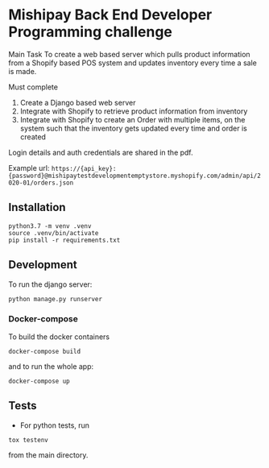 # Mishipay Back End Developer Programming challenge

Main Task To create a web based server which pulls product information from a Shopify based POS system and updates inventory every time a sale is made.

Must complete
1. Create a Django based web server
2. Integrate with Shopify to retrieve product information from inventory
3. Integrate with Shopify to create an Order with multiple items, on the system such that the inventory gets updated every time and order is created


Login details and auth credentials are shared in the pdf.

Example url:
`https://{api_key}:{password}@mishipaytestdevelopmentemptystore.myshopify.com/admin/api/2020-01/orders.json`


## Installation

```
python3.7 -m venv .venv
source .venv/bin/activate
pip install -r requirements.txt
```


## Development

To run the django server:
```
python manage.py runserver
```

### Docker-compose

To build the docker containers
```
docker-compose build
```

and to run the whole app:
```
docker-compose up
```


## Tests

* For python tests, run 
```
tox testenv
```
from the main directory.


